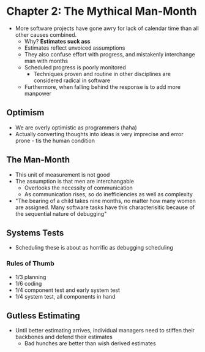 # Chapter 2: The Mythical Man-Month

* More software projects have gone awry for lack of calendar time than all other causes combined.
  * Why? **Estimates suck ass**
  * Estimates reflect unvoiced assumptions
  * They also confuse effort with progress, and mistakenly interchange man with months
  * Scheduled progress is poorly monitored
    * Techniques proven and routine in other disciplines are considered radical in software
  * Furthermore, when falling behind the response is to add more manpower

## Optimism

* We are overly optimistic as programmers (haha)
* Actually converting thoughts into ideas is very imprecise and error prone - tis the human condition

## The Man-Month

* This unit of measurement is not good
* The assumption is that men are interchangable
  * Overlooks the necessity of communication
  * As communication rises, so do inefficiencies as well as complexity
* "The bearing of a child takes nine months, no matter how many women are assigned. Many software tasks have this characterisitic because of the sequential nature of debugging"

## Systems Tests

* Scheduling these is about as horrific as debugging scheduling

### Rules of Thumb

* 1/3 planning
* 1/6 coding
* 1/4 component test and early system test
* 1/4 system test, all components in hand

## Gutless Estimating

* Until better estimating arrives, individual managers need to stiffen their backbones and defend their estimates
  * Bad hunches are better than wish derived estimates
